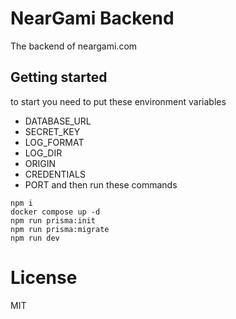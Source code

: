 # NearGami Backend

The backend of neargami.com

## Getting started

to start you need to put these environment variables

- DATABASE_URL
- SECRET_KEY
- LOG_FORMAT
- LOG_DIR
- ORIGIN
- CREDENTIALS
- PORT
  and then run these commands

```
npm i
docker compose up -d
npm run prisma:init
npm run prisma:migrate
npm run dev
```

# License

MIT
